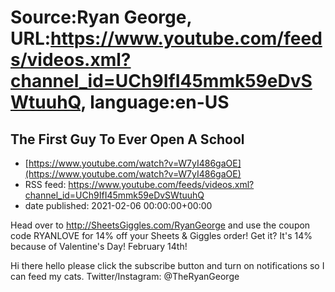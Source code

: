 # Source:Ryan George, URL:https://www.youtube.com/feeds/videos.xml?channel_id=UCh9IfI45mmk59eDvSWtuuhQ, language:en-US

## The First Guy To Ever Open A School
 - [https://www.youtube.com/watch?v=W7yI486gaOE](https://www.youtube.com/watch?v=W7yI486gaOE)
 - RSS feed: https://www.youtube.com/feeds/videos.xml?channel_id=UCh9IfI45mmk59eDvSWtuuhQ
 - date published: 2021-02-06 00:00:00+00:00

Head over to http://SheetsGiggles.com/RyanGeorge and use the coupon code RYANLOVE for 14% off your Sheets & Giggles order! Get it? It's 14% because of Valentine's Day! February 14th!

Hi there hello please click the subscribe button and turn on notifications so I can feed my cats.
Twitter/Instagram: @TheRyanGeorge

